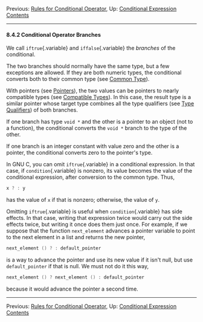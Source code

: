 Previous: [Rules for Conditional Operator](Conditional-Rules.md), Up:
[Conditional Expression](Conditional-Expression.md)  
[Contents](index.md#SEC_Contents "Table of contents")  

------------------------------------------------------------------------


#### 8.4.2 Conditional Operator Branches 


We call `iftrue`{.variable} and `iffalse`{.variable} the *branches* of
the conditional.

The two branches should normally have the same type, but a few
exceptions are allowed. If they are both numeric types, the conditional
converts both to their common type (see [Common
Type](Common-Type.md)).

With pointers (see [Pointers](Pointers.md)), the two values can be
pointers to nearly compatible types (see [Compatible
Types](Compatible-Types.md)). In this case, the result type is a
similar pointer whose target type combines all the type qualifiers (see
[Type Qualifiers](Type-Qualifiers.md)) of both branches.

If one branch has type `void *` and the other is a pointer to an object
(not to a function), the conditional converts the `void *` branch to the
type of the other.

If one branch is an integer constant with value zero and the other is a
pointer, the conditional converts zero to the pointer's type.

In GNU C, you can omit `iftrue`{.variable} in a conditional expression.
In that case, if `condition`{.variable} is nonzero, its value becomes
the value of the conditional expression, after conversion to the common
type. Thus,

``` C
x ? : y
```

has the value of `x` if that is nonzero; otherwise, the value of `y`.


Omitting `iftrue`{.variable} is useful when `condition`{.variable} has
side effects. In that case, writing that expression twice would carry
out the side effects twice, but writing it once does them just once. For
example, if we suppose that the function `next_element` advances a
pointer variable to point to the next element in a list and returns the
new pointer,

``` C
next_element () ? : default_pointer
```

is a way to advance the pointer and use its new value if it isn't null,
but use `default_pointer` if that is null. We must not do it this way,

``` C
next_element () ? next_element () : default_pointer
```

because it would advance the pointer a second time.

------------------------------------------------------------------------

Previous: [Rules for Conditional Operator](Conditional-Rules.md), Up:
[Conditional Expression](Conditional-Expression.md)  
[Contents](index.md#SEC_Contents "Table of contents")  
